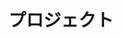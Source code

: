 ---
widget: collection
headless: true
weight: 20
title: プロジェクト
content:
  count: 6
  filters:
    folders: ["project"]   # ← content/ja/project/ 以下を拾う
  sort_by: "Date"
  sort_ascending: false
design:
  view: card               # card / showcase / masonry など
  columns: "3"
---